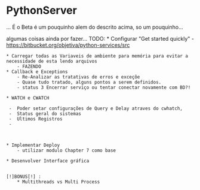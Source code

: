 # PythonServer


... 
É o Beta é um pouquinho alem do descrito acima, so um pouquinho...

algumas coisas ainda por fazer...
TODO:
	* Configurar "Get started quickly"
		- https://bitbucket.org/objetiva/python-services/src
		

	* Carregar todas as Variaveis de ambiente para memória para evitar a necessidade de esta lendo arquivos
		- FAZENDO
	* Callback e Exceptions
	 	- Re-Analizar as tratativas de erros e exceçõe
		- Quase tudo tratado, alguns pontos a serem definidos. 
		- status 3 Encerrar serviço ou tentar conectar novamente com BD?!
	
	* WATCH e CWATCH 

	 -	Poder setar configurações de Query e Delay atraves do cwhatch,
	 -	Status geral do sistemas
	 -	Ultimos Registros
	 -	



	* Implementar Deploy
		- utilizar modulo Chapter 7 como base

	* Desenvolver Interface gráfica

	
	[!]BONUS[!] : 
		* Multithreads vs Multi Process






